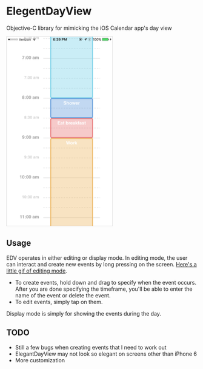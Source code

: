 # ElegentDayView

Objective-C library for mimicking the iOS Calendar app's day view

<img src = "https://github.com/mdmueller3/ElegentDayView/blob/master/Screenshot.PNG" height = 500px>

## Usage

EDV operates in either editing or display mode. In editing mode, the user can interact and create new events by long pressing on the screen. [Here's a little gif of editing mode](https://gfycat.com/WildWiltedFalcon).

- To create events, hold down and drag to specify when the event occurs. After you are done specifying the timeframe, you'll be able to enter the name of the event or delete the event.
- To edit events, simply tap on them.

Display mode is simply for showing the events during the day.

## TODO
- Still a few bugs when creating events that I need to work out
- ElegantDayView may not look so elegant on screens other than iPhone 6
- More customization
